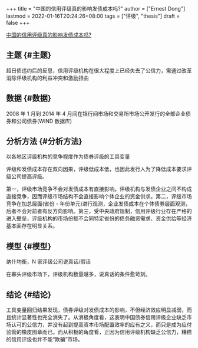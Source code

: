 +++
title = "中国的信用评级真的影响发债成本吗?"
author = ["Ernest Dong"]
lastmod = 2022-01-16T20:24:26+08:00
tags = ["评级", "thesis"]
draft = false
+++

[中国的信用评级真的影响发债成本吗?](/ox-hugo/中国的信用评级真的影响发债成本吗__寇宗来.pdf)


## 主题 {#主题}

超日债违约后的反思，信用评级机构在很大程度上已经失去了公信力，需通过改革消除评级机构的利益冲突和激励扭曲


## 数据 {#数据}

2008 年 1 月到 2014 年 4 月间在银行间市场和交易所市场公开发行的全部企业债券和公司债券(WIND 数据库)


## 分析方法 {#分析方法}

以各地区评级机构的竞争程度作为债券评级的工具变量

评级和发债成本存在双向因果，评级低成本低，也因此发行人为了降低成本要求评级公司提高评级。

第一，评级市场竞争不会对发债成本有直接影响。评级机构与发债企业之间不构成直接竞争，因而评级市场结构不会直接影响个体企业的资金供求。第二，评级市场竞争在加总层面(省份 - 年份单元)进行观测，企业发债成本在个体债券层面观测，后者不会对前者有反方向影响。第三，受中央政府规制，信用评级行业存在严格的进入壁垒，评级机构的市场份额不会同特定省份的债务融资需求、资金供给等经济基本面存在明显关系。


## 模型 {#模型}

纳什均衡，N 家评级公司说真话/假话

在寡头评级市场下，评级机构数量越多，说真话的条件愈苛刻。


## 结论 {#结论}

工具变量回归结果发现，债券评级对发债成本的影响，不但经济效应明显减弱，而且统计显著性也完全消失了。从消极角度看，这表明中国债券信用评级企业缺乏市场认可的公信力，并没有起到提高资本市场配置效率的应有之义，而只是成为应付监管的橡皮图章而已。而从积极的角度看，正因为信用评级机构缺乏公信力，糟糕的信用评级也并不能“欺骗”市场。
